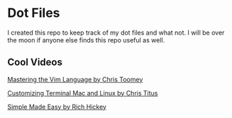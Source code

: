 # Dot Files

I created this repo to keep track of my dot files and what not. I will be over the moon if anyone else finds this repo useful as well.

## Cool Videos
[Mastering the Vim Language by Chris Toomey](https://www.youtube.com/watch?v=wlR5gYd6um0)

[Customizing Terminal Mac and Linux by Chris Titus](https://www.youtube.com/watch?v=ynL1fYncZ1E)

[Simple Made Easy by Rich Hickey](https://www.youtube.com/watch?v=LKtk3HCgTa8)
